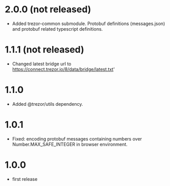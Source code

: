 # 2.0.0 (not released)
-   Added trezor-common submodule. Protobuf definitions (messages.json) and protobuf related typescript definitions.

# 1.1.1 (not released)

-   Changed latest bridge url to https://connect.trezor.io/8/data/bridge/latest.txt'

# 1.1.0

-   Added @trezor/utils dependency.

# 1.0.1

-   Fixed: encoding protobuf messages containing numbers over Number.MAX_SAFE_INTEGER in browser environment.

# 1.0.0

-   first release
